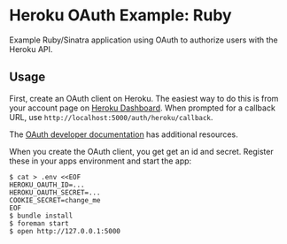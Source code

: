 # Heroku OAuth Example: Ruby

Example Ruby/Sinatra application using OAuth to authorize users with the Heroku API.

## Usage

First, create an OAuth client on Heroku. The easiest way to do this is from your account page on [Heroku Dashboard](https://dashboard.heroku.com/account). When prompted for a callback URL, use `http://localhost:5000/auth/heroku/callback`.

The [OAuth developer documentation](https://devcenter.heroku.com/articles/oauth) has additional resources.

When you create the OAuth client, you get get an id and secret. Register these in your apps environment and start the app:

```
$ cat > .env <<EOF
HEROKU_OAUTH_ID=...
HEROKU_OAUTH_SECRET=...
COOKIE_SECRET=change_me
EOF
$ bundle install
$ foreman start
$ open http://127.0.0.1:5000
```

